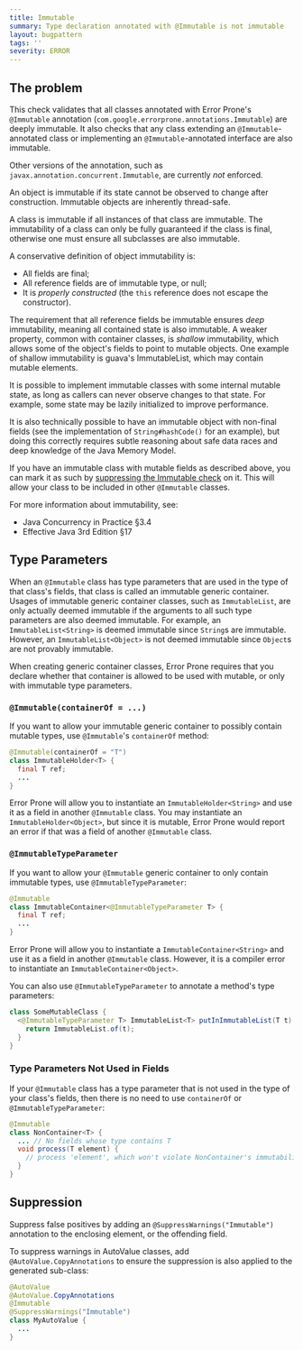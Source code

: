 ```yaml
---
title: Immutable
summary: Type declaration annotated with @Immutable is not immutable
layout: bugpattern
tags: ''
severity: ERROR
---
```


<!--
*** AUTO-GENERATED, DO NOT MODIFY ***
To make changes, edit the @BugPattern annotation or the explanation in docs/bugpattern.
-->

## The problem
This check validates that all classes annotated with Error Prone's `@Immutable`
annotation (`com.google.errorprone.annotations.Immutable`) are deeply immutable.
It also checks that any class extending an `@Immutable`-annotated class or
implementing an `@Immutable`-annotated interface are also immutable.

Other versions of the annotation, such as
`javax.annotation.concurrent.Immutable`, are currently *not* enforced.

An object is immutable if its state cannot be observed to change after
construction. Immutable objects are inherently thread-safe.

A class is immutable if all instances of that class are immutable. The
immutability of a class can only be fully guaranteed if the class is final,
otherwise one must ensure all subclasses are also immutable.

A conservative definition of object immutability is:

*   All fields are final;
*   All reference fields are of immutable type, or null;
*   It is *properly constructed* (the `this` reference does not escape the
    constructor).

The requirement that all reference fields be immutable ensures *deep*
immutability, meaning all contained state is also immutable. A weaker property,
common with container classes, is *shallow* immutability, which allows some of
the object's fields to point to mutable objects. One example of shallow
immutability is guava's ImmutableList, which may contain mutable elements.

It is possible to implement immutable classes with some internal mutable state,
as long as callers can never observe changes to that state. For example, some
state may be lazily initialized to improve performance.

It is also technically possible to have an immutable object with non-final
fields (see the implementation of `String#hashCode()` for an example), but doing
this correctly requires subtle reasoning about safe data races and deep
knowledge of the Java Memory Model.

If you have an immutable class with mutable fields as described above, you can
mark it as such by [suppressing the Immutable check](#suppression) on it. This
will allow your class to be included in other `@Immutable` classes.

For more information about immutability, see:

*   Java Concurrency in Practice §3.4
*   Effective Java 3rd Edition §17

## Type Parameters

When an `@Immutable` class has type parameters that are used in the type of that
class's fields, that class is called an immutable generic container. Usages of
immutable generic container classes, such as `ImmutableList`, are only actually
deemed immutable if the arguments to all such type parameters are also deemed
immutable. For example, an `ImmutableList<String>` is deemed immutable since
`String`s are immutable. However, an `ImmutableList<Object>` is not deemed
immutable since `Object`s are not provably immutable.

When creating generic container classes, Error Prone requires that you declare
whether that container is allowed to be used with mutable, or only with
immutable type parameters.

### `@Immutable(containerOf = ...)`

If you want to allow your immutable generic container to possibly contain
mutable types, use `@Immutable`'s `containerOf` method:

```java
@Immutable(containerOf = "T")
class ImmutableHolder<T> {
  final T ref;
  ...
}
```

Error Prone will allow you to instantiate an `ImmutableHolder<String>` and use
it as a field in another `@Immutable` class. You may instantiate an
`ImmutableHolder<Object>`, but since it is mutable, Error Prone would report an
error if that was a field of another `@Immutable` class.

### `@ImmutableTypeParameter`

If you want to allow your `@Immutable` generic container to only contain
immutable types, use `@ImmutableTypeParameter`:

```java
@Immutable
class ImmutableContainer<@ImmutableTypeParameter T> {
  final T ref;
  ...
}
```

Error Prone will allow you to instantiate a `ImmutableContainer<String>` and use
it as a field in another `@Immutable` class. However, it is a compiler error to
instantiate an `ImmutableContainer<Object>`.

You can also use `@ImmutableTypeParameter` to annotate a method's type
parameters:

```java
class SomeMutableClass {
  <@ImmutableTypeParameter T> ImmutableList<T> putInImmutableList(T t) {
    return ImmutableList.of(t);
  }
}
```

### Type Parameters Not Used in Fields

If your `@Immutable` class has a type parameter that is not used in the type of
your class's fields, then there is no need to use `containerOf` or
`@ImmutableTypeParameter`:

```java
@Immutable
class NonContainer<T> {
  ... // No fields whose type contains T
  void process(T element) {
    // process 'element', which won't violate NonContainer's immutability.
  }
}
```

## Suppression

Suppress false positives by adding an `@SuppressWarnings("Immutable")`
annotation to the enclosing element, or the offending field.

To suppress warnings in AutoValue classes, add `@AutoValue.CopyAnnotations` to
ensure the suppression is also applied to the generated sub-class:

```java
@AutoValue
@AutoValue.CopyAnnotations
@Immutable
@SuppressWarnings("Immutable")
class MyAutoValue {
  ...
}
```

